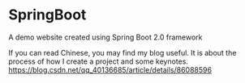 # SpringBoot
A demo website created using Spring Boot 2.0 framework 

If you can read Chinese, you may find my blog useful. It is about the process of how I create a project and some keynotes. 
https://blog.csdn.net/qq_40136685/article/details/86088596
